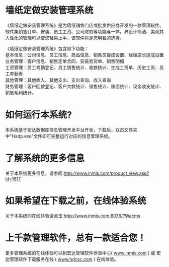 # 墙纸定做安装管理系统  

《墙纸定做安装管理系统》是为墙纸销售门店或批发供应商开发的一款管理软件。软件集销售订单、安装、员工工资、公司财务等功能与一体。界设计简洁、美观其人性化的管理可以使您轻易上手，该软件将是您明智的选择。
 
《墙纸定做安装管理系统》包含如下功能：   
基本信息：公司信息、员工信息、商品信息、销售员提成设置、经理店长提成设置   
业务管理：客户信息、销售定单合同、安装验货单、销售明细  
工资管理：员工考勤登记、员工销售统计、收款统计、生成工资单、历史工资、员工考勤表   
其他管理：其他收入、其他支出、支出查询、收入查询   
财务管理：客户回款登记、客户欠款统计、销售统计、账面统计、现金收支统计、销售毛利统计。  



# 如何运行本系统?  

本系统基于宏达数据库信息管理开发平台开发，下载后，双击文件夹中"Hadp.exe"文件即可完整运行对应的信息管理系统。

# 了解系统的更多信息  

关于本系统更多信息，请参阅:http://www.inmis.com/product_view.asp?id=1617  

# 如果希望在下载之前，在线体验系统  

关于本系统的在线体验请点击:http://www.inmis.com:8076/?Wacms  

# 上千款管理软件，总有一款适合您！

更多管理系统的在线体验可以到宏达管理软件体验中心( www.inmis.com ) 或 宏达管理软件下载服务在线 ( www.hdcsc.com ) 在线体验。

